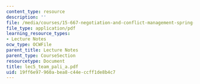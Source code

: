 ```yaml
---
content_type: resource
description: ''
file: /media/courses/15-667-negotiation-and-conflict-management-spring-2001/19ff6e97960abea8c44eccff1de8b4c7_lec5_team_pali_a.pdf
file_type: application/pdf
learning_resource_types:
- Lecture Notes
ocw_type: OCWFile
parent_title: Lecture Notes
parent_type: CourseSection
resourcetype: Document
title: lec5_team_pali_a.pdf
uid: 19ff6e97-960a-bea8-c44e-ccff1de8b4c7
---
```

